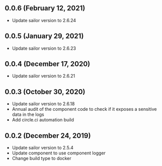 ## 0.0.6 (February 12, 2021)

* Update sailor version to 2.6.24

## 0.0.5 (January 29, 2021)

* Update sailor version to 2.6.23

## 0.0.4 (December 17, 2020)

* Update sailor version to 2.6.21

## 0.0.3 (October 30, 2020)

* Update sailor version to 2.6.18
* Annual audit of the component code to check if it exposes a sensitive data in the logs
* Add circle.ci automation build

## 0.0.2 (December 24, 2019)

* Update sailor version to 2.5.4
* Update component to use component logger
* Change build type to docker
